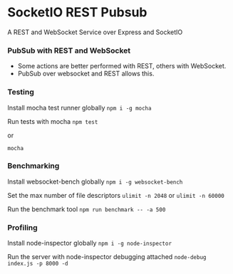 # SocketIO REST Pubsub #

A REST and WebSocket Service over Express and SocketIO

### PubSub with REST and WebSocket ###

* Some actions are better performed with REST, others with WebSocket. 
* PubSub over websocket and REST allows this. 

### Testing ###

Install mocha test runner globally
`npm i -g mocha`

Run tests with mocha
`npm test`

or 

`mocha`

### Benchmarking ###

Install websocket-bench globally
`npm i -g websocket-bench`

Set the max number of file descriptors
`ulimit -n 2048` or `ulimit -n 60000`

Run the benchmark tool
`npm run benchmark -- -a 500`


### Profiling ###

Install node-inspector globally
`npm i -g node-inspector`

Run the server with node-inspector debugging attached
`node-debug index.js -p 8000 -d`

